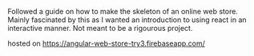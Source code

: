 Followed a guide on how to make the skeleton of an online web store. Mainly fascinated by this as I wanted an introduction to using react in an interactive manner. Not meant to be a rigourous project. 

hosted on https://angular-web-store-try3.firebaseapp.com/


